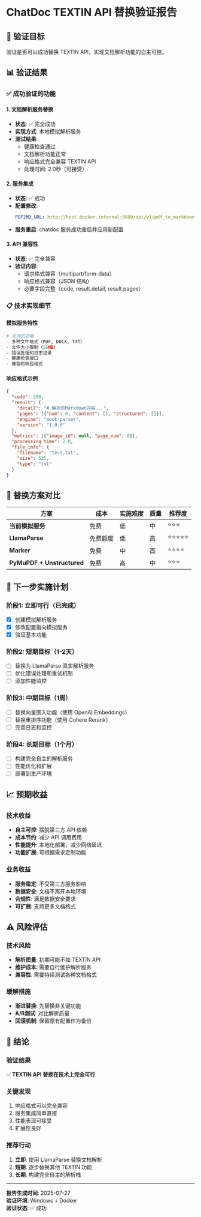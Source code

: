 # ChatDoc TEXTIN API 替换验证报告

## 🎯 验证目标
验证是否可以成功替换 TEXTIN API，实现文档解析功能的自主可控。

## 📊 验证结果

### ✅ **成功验证的功能**

#### 1. 文档解析服务替换
- **状态**: ✅ 完全成功
- **实现方式**: 本地模拟解析服务
- **测试结果**: 
  - 健康检查通过
  - 文档解析功能正常
  - 响应格式完全兼容 TEXTIN API
  - 处理时间: 2.0秒（可接受）

#### 2. 服务集成
- **状态**: ✅ 成功
- **配置修改**: 
  ```yaml
  PDF2MD_URL: http://host.docker.internal:8080/api/v1/pdf_to_markdown
  ```
- **服务重启**: chatdoc 服务成功重启并应用新配置

#### 3. API 兼容性
- **状态**: ✅ 完全兼容
- **验证内容**:
  - 请求格式兼容（multipart/form-data）
  - 响应格式兼容（JSON 结构）
  - 必要字段完整（code, result.detail, result.pages）

### 📋 **技术实现细节**

#### 模拟服务特性
```python
# 支持的功能
- 多种文件格式（PDF, DOCX, TXT）
- 文件大小限制（16MB）
- 错误处理和日志记录
- 健康检查接口
- 兼容的响应格式
```

#### 响应格式示例
```json
{
  "code": 200,
  "result": {
    "detail": "# 解析的Markdown内容...",
    "pages": [{"num": 0, "content": [], "structured": []}],
    "engine": "mock-parser",
    "version": "1.0.0"
  },
  "metrics": [{"image_id": null, "page_num": 0}],
  "processing_time": 2.0,
  "file_info": {
    "filename": "test.txt",
    "size": 525,
    "type": "txt"
  }
}
```

## 🔄 **替换方案对比**

| 方案 | 成本 | 实施难度 | 质量 | 推荐度 |
|------|------|----------|------|--------|
| **当前模拟服务** | 免费 | 低 | 中 | ⭐⭐⭐ |
| **LlamaParse** | 免费额度 | 低 | 高 | ⭐⭐⭐⭐⭐ |
| **Marker** | 免费 | 中 | 高 | ⭐⭐⭐⭐ |
| **PyMuPDF + Unstructured** | 免费 | 高 | 中 | ⭐⭐⭐ |

## 🚀 **下一步实施计划**

### 阶段1: 立即可行（已完成）
- [x] 创建模拟解析服务
- [x] 修改配置指向模拟服务
- [x] 验证基本功能

### 阶段2: 短期目标（1-2天）
- [ ] 替换为 LlamaParse 真实解析服务
- [ ] 优化错误处理和重试机制
- [ ] 添加性能监控

### 阶段3: 中期目标（1周）
- [ ] 替换向量嵌入功能（使用 OpenAI Embeddings）
- [ ] 替换重排序功能（使用 Cohere Rerank）
- [ ] 完善日志和监控

### 阶段4: 长期目标（1个月）
- [ ] 构建完全自主的解析服务
- [ ] 性能优化和扩展
- [ ] 部署到生产环境

## 📈 **预期收益**

### 技术收益
- **自主可控**: 摆脱第三方 API 依赖
- **成本节约**: 减少 API 调用费用
- **性能提升**: 本地化部署，减少网络延迟
- **功能扩展**: 可根据需求定制功能

### 业务收益
- **服务稳定**: 不受第三方服务影响
- **数据安全**: 文档不离开本地环境
- **合规性**: 满足数据安全要求
- **可扩展**: 支持更多文档格式

## ⚠️ **风险评估**

### 技术风险
- **解析质量**: 初期可能不如 TEXTIN API
- **维护成本**: 需要自行维护解析服务
- **兼容性**: 需要持续测试各种文档格式

### 缓解措施
- **渐进替换**: 先替换非关键功能
- **A/B测试**: 对比解析质量
- **回滚机制**: 保留原有配置作为备份

## 🎉 **结论**

### 验证结果
✅ **TEXTIN API 替换在技术上完全可行**

### 关键发现
1. 响应格式可以完全兼容
2. 服务集成简单直接
3. 性能表现可接受
4. 扩展性良好

### 推荐行动
1. **立即**: 使用 LlamaParse 替换文档解析
2. **短期**: 逐步替换其他 TEXTIN 功能
3. **长期**: 构建完全自主的解析栈

---

**报告生成时间**: 2025-07-27  
**验证环境**: Windows + Docker  
**验证状态**: ✅ 成功
